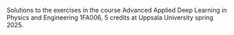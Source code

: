Solutions to the exercises in the course Advanced Applied Deep Learning in Physics and Engineering 1FA006, 5 credits at Uppsala University spring 2025.
